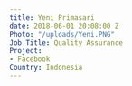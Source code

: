 ```yaml
---
title: Yeni Primasari
date: 2018-06-01 20:08:00 Z
Photo: "/uploads/Yeni.PNG"
Job Title: Quality Assurance
Project:
- Facebook
Country: Indonesia
---
```



